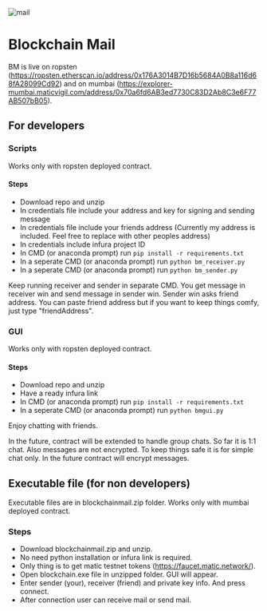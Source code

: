 ![mail](https://user-images.githubusercontent.com/40276486/117096016-e39daa00-ada2-11eb-8715-9020193a710c.png)
# Blockchain Mail

BM is live on ropsten (https://ropsten.etherscan.io/address/0x176A3014B7D16b5684A0B8a116d68fA28099Cd92) and on mumbai (https://explorer-mumbai.maticvigil.com/address/0x70a6fd6AB3ed7730C83D2Ab8C3e6F77AB507bB05).

## For developers

### Scripts
Works only with ropsten deployed contract.

#### Steps

- Download repo and unzip
- In credentials file include your address and key for signing and sending message
- In credentials file include your friends address (Currently my address is included. Feel free to replace with other peoples address)
- In credentials include infura project ID
- In CMD (or anaconda prompt) run `pip install -r requirements.txt`
- In a seperate CMD (or anaconda prompt) run `python bm_receiver.py` 
- In a seperate CMD (or anaconda prompt) run `python bm_sender.py`

Keep running receiver and sender in separate CMD.
You get message in receiver win and send message in sender win.
Sender win asks friend address. You can paste friend address but if you want to keep things comfy, just type "friendAddress".

### GUI 

Works only with ropsten deployed contract.

#### Steps

- Download repo and unzip
- Have a ready infura link 
- In CMD (or anaconda prompt) run `pip install -r requirements.txt`
- In a seperate CMD (or anaconda prompt) run `python bmgui.py`


Enjoy chatting with friends.

In the future, contract will be extended to handle group chats. So far it is 1:1 chat.
Also messages are not encrypted. To keep things safe it is for simple chat only.
In the future contract will encrypt messages. 

## Executable file (for non developers)

Executable files are in blockchainmail.zip folder. Works only with mumbai deployed contract.

### Steps
- Download blockchainmail.zip and unzip. 
- No need python installation or infura link is required. 
- Only thing is to get matic testnet tokens (https://faucet.matic.network/).
- Open blockchain.exe file in unzipped folder. GUI will appear. 
- Enter sender (your), receiver (friend) and private key info. And press connect.
- After connection user can receive mail or send mail.
